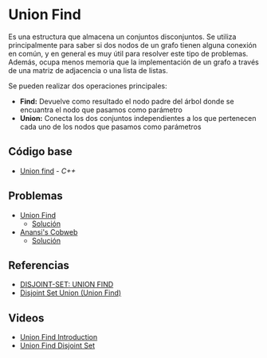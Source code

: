 # Union Find
Es una estructura que almacena un conjuntos disconjuntos. Se utiliza principalmente para saber si dos nodos de un grafo tienen alguna conexión en común, y en general es muy útil para resolver este tipo de problemas. Además, ocupa menos memoria que la implementación de un grafo a través de una matriz de adjacencia o una lista de listas.

Se pueden realizar dos operaciones principales:
- __Find:__ Devuelve como resultado el nodo padre del árbol donde se encuantra el nodo que pasamos como parámetro
- __Union:__ Conecta los dos conjuntos independientes a los que pertenecen cada uno de los nodos que pasamos como parámetros

## Código base
-  [Union find](UnionFind.cpp) - _C++_

## Problemas
-  [Union Find](https://vjudge.net/problem/Kattis-unionfind)
    - [Solución](UnionFindP.cpp)
-  [Anansi's Cobweb](https://acm.timus.ru/problem.aspx?space=1&num=1671)
    - [Solución](AnansiCobweb.cpp)

## Referencias 
-  [DISJOINT-SET: UNION FIND](https://jariasf.wordpress.com/2012/04/02/disjoint-set-union-find/)
-  [Disjoint Set Union (Union Find)](https://www.hackerearth.com/practice/notes/disjoint-set-union-union-find/)
## Videos
-  [Union Find Introduction](https://www.youtube.com/watch?v=ibjEGG7ylHk)
-  [Union Find Disjoint Set](https://www.youtube.com/watch?v=6aLEVSIkE9w)